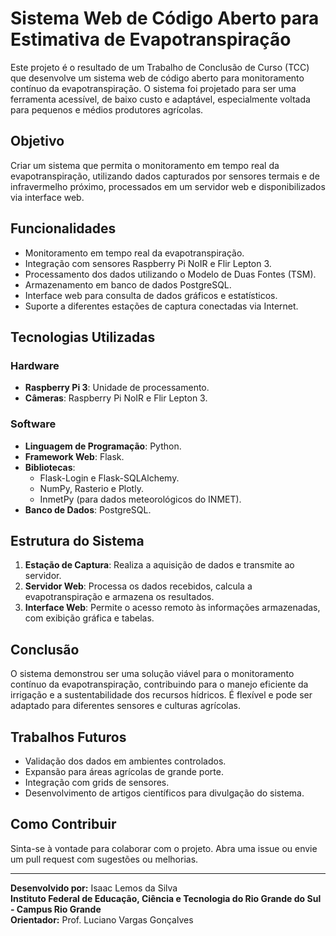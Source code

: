 # Sistema Web de Código Aberto para Estimativa de Evapotranspiração

Este projeto é o resultado de um Trabalho de Conclusão de Curso (TCC) que desenvolve um sistema web de código aberto para monitoramento contínuo da evapotranspiração. O sistema foi projetado para ser uma ferramenta acessível, de baixo custo e adaptável, especialmente voltada para pequenos e médios produtores agrícolas.

## Objetivo

Criar um sistema que permita o monitoramento em tempo real da evapotranspiração, utilizando dados capturados por sensores termais e de infravermelho próximo, processados em um servidor web e disponibilizados via interface web.

## Funcionalidades

- Monitoramento em tempo real da evapotranspiração.
- Integração com sensores Raspberry Pi NoIR e Flir Lepton 3.
- Processamento dos dados utilizando o Modelo de Duas Fontes (TSM).
- Armazenamento em banco de dados PostgreSQL.
- Interface web para consulta de dados gráficos e estatísticos.
- Suporte a diferentes estações de captura conectadas via Internet.

## Tecnologias Utilizadas

### Hardware
- **Raspberry Pi 3**: Unidade de processamento.
- **Câmeras**: Raspberry Pi NoIR e Flir Lepton 3.

### Software
- **Linguagem de Programação**: Python.
- **Framework Web**: Flask.
- **Bibliotecas**:
  - Flask-Login e Flask-SQLAlchemy.
  - NumPy, Rasterio e Plotly.
  - InmetPy (para dados meteorológicos do INMET).
- **Banco de Dados**: PostgreSQL.

## Estrutura do Sistema

1. **Estação de Captura**: Realiza a aquisição de dados e transmite ao servidor.
2. **Servidor Web**: Processa os dados recebidos, calcula a evapotranspiração e armazena os resultados.
3. **Interface Web**: Permite o acesso remoto às informações armazenadas, com exibição gráfica e tabelas.

## Conclusão

O sistema demonstrou ser uma solução viável para o monitoramento contínuo da evapotranspiração, contribuindo para o manejo eficiente da irrigação e a sustentabilidade dos recursos hídricos. É flexível e pode ser adaptado para diferentes sensores e culturas agrícolas.

## Trabalhos Futuros

- Validação dos dados em ambientes controlados.
- Expansão para áreas agrícolas de grande porte.
- Integração com grids de sensores.
- Desenvolvimento de artigos científicos para divulgação do sistema.

## Como Contribuir

Sinta-se à vontade para colaborar com o projeto. Abra uma issue ou envie um pull request com sugestões ou melhorias.

---

**Desenvolvido por:** Isaac Lemos da Silva  
**Instituto Federal de Educação, Ciência e Tecnologia do Rio Grande do Sul - Campus Rio Grande**  
**Orientador:** Prof. Luciano Vargas Gonçalves


